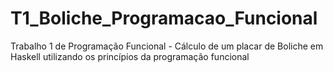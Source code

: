 # T1_Boliche_Programacao_Funcional
Trabalho 1 de Programação Funcional - Cálculo de um placar de Boliche em Haskell utilizando os princípios da programação funcional 
